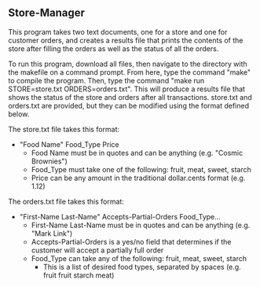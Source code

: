 ## Store-Manager

This program takes two text documents, one for a store and one for customer orders, and creates a results file that prints the contents of the store after filling the orders as well as the status of all the orders.

To run this program, download all files, then navigate to the directory with the makefile on a command prompt. From here, type the command "make" to compile the program. Then, type the command "make run STORE=store.txt ORDERS=orders.txt". This will produce a results file that shows the status of the store and orders after all transactions. store.txt and orders.txt are provided, but they can be modified using the format defined below.

The store.txt file takes this format: 
- "Food Name" Food_Type Price
  - Food Name must be in quotes and can be anything (e.g. "Cosmic Brownies")
  - Food_Type must take one of the following: fruit, meat, sweet, starch
  - Price can be any amount in the traditional dollar.cents format (e.g. 1.12)
  
The orders.txt file takes this format:
- "First-Name Last-Name" Accepts-Partial-Orders Food_Type...
  - First-Name Last-Name must be in quotes and can be anything (e.g. "Mark Link")
  - Accepts-Partial-Orders is a yes/no field that determines if the customer will accept a partially full order
  - Food_Type can take any of the following: fruit, meat, sweet, starch
    - This is a list of desired food types, separated by spaces (e.g. fruit fruit starch meat)
